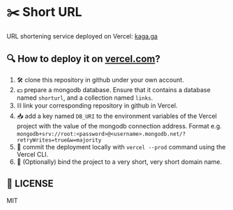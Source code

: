 # ✂️ Short URL

URL shortening service deployed on Vercel: [kaga.ga](kaga.ga)

## 🔍 How to deploy it on [vercel.com](vercel.com)?

1. 🛠 clone this repository in github under your own account.
2. 💵 prepare a mongodb database. Ensure that it contains a database named `shorturl`, and a collection named `links`.
3. ⛓ link your corresponding repository in github in Vercel.
4. 📥 add a key named `DB_URI` to the environment variables of the Vercel project with the value of the mongodb connection address. Format e.g. `mongodb+srv://root:<password>@<username>.mongodb.net/?retryWrites=true&w=majority`
5. 📧 commit the deployment locally with `vercel --prod` command using the Vercel CLI.
6. 📌 (Optionally) bind the project to a very short, very short domain name.

## 📑 LICENSE

MIT